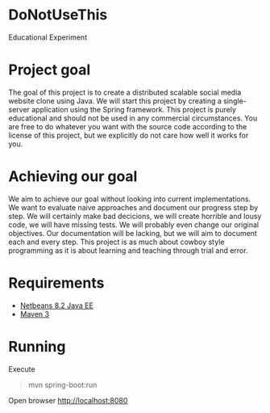 # DoNotUseThis
Educational Experiment

# Project goal

The goal of this project is to create a distributed scalable social media website clone using Java. We will start this project by creating a single-server application using the Spring framework. This project is purely educational and should not be used in any commercial circumstances. You are free to do whatever you want with the source code according to the license of this project, but we explicitly do not care how well it works for you.

# Achieving our goal

We aim to achieve our goal without looking into current implementations. We want to evaluate naive approaches and document our progress step by step. We will certainly make bad decicions, we will create horrible and lousy code, we will have missing tests. We will probably even change our original objectives. Our documentation will be lacking, but we will aim to document each and every step. This project is as much about cowboy style programming as it is about learning and teaching through trial and error.

# Requirements

* [Netbeans 8.2 Java EE](https://netbeans.org/downloads/index.html)
* [Maven 3](https://maven.apache.org/download.cgi)

# Running

Execute

> mvn spring-boot:run

Open browser [http://localhost:8080](http://localhost:8080)
